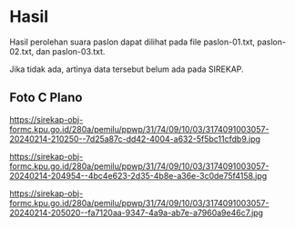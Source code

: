 # Hasil

Hasil perolehan suara paslon dapat dilihat pada file paslon-01.txt, paslon-02.txt, dan paslon-03.txt.

Jika tidak ada, artinya data tersebut belum ada pada SIREKAP.

## Foto C Plano

https://sirekap-obj-formc.kpu.go.id/280a/pemilu/ppwp/31/74/09/10/03/3174091003057-20240214-210250--7d25a87c-dd42-4004-a632-5f5bc11cfdb9.jpg

https://sirekap-obj-formc.kpu.go.id/280a/pemilu/ppwp/31/74/09/10/03/3174091003057-20240214-204954--4bc4e623-2d35-4b8e-a36e-3c0de75f4158.jpg

https://sirekap-obj-formc.kpu.go.id/280a/pemilu/ppwp/31/74/09/10/03/3174091003057-20240214-205020--fa7120aa-9347-4a9a-ab7e-a7960a9e46c7.jpg
